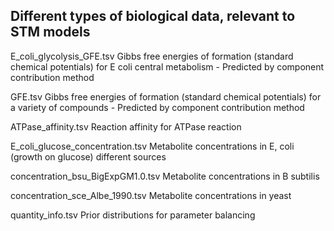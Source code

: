 Different types of biological data, relevant to STM models 
----------------------------------------------------------

E_coli_glycolysis_GFE.tsv         Gibbs free energies of formation (standard chemical potentials) for
                                  E coli central metabolism - Predicted by component contribution method

GFE.tsv                           Gibbs free energies of formation (standard chemical potentials) for
                                  a variety of compounds - Predicted by component contribution method

ATPase_affinity.tsv               Reaction affinity for ATPase reaction

E_coli_glucose_concentration.tsv  Metabolite concentrations in E, coli (growth on glucose)
                                  different sources

concentration_bsu_BigExpGM1.0.tsv Metabolite concentrations in B subtilis

concentration_sce_Albe_1990.tsv   Metabolite concentrations in yeast

quantity_info.tsv                 Prior distributions for parameter balancing
